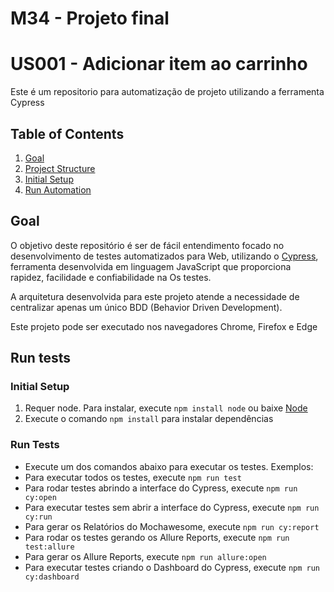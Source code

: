 # M34 - Projeto final

# US001 - Adicionar item ao carrinho

Este é um repositorio para automatização de projeto utilizando a ferramenta Cypress

## Table of Contents

1. [Goal](#goal)
2. [Project Structure](#project-structure)
3. [Initial Setup](#initial-setup)
4. [Run Automation](#run-automation)

## Goal

O objetivo deste repositório é ser de fácil entendimento focado no desenvolvimento de testes automatizados para Web, utilizando o [Cypress](https://www.cypress.io/), ferramenta desenvolvida em linguagem JavaScript que proporciona rapidez, facilidade e confiabilidade na Os testes.

A arquitetura desenvolvida para este projeto atende a necessidade de centralizar apenas um único BDD (Behavior Driven Development).

Este projeto pode ser executado nos navegadores Chrome, Firefox e Edge

## Run tests

### Initial Setup

1. Requer node. Para instalar, execute `npm install node` ou baixe [Node](https://nodejs.org/en/download/)
2. Execute o comando `npm install` para instalar dependências

### Run Tests

- Execute um dos comandos abaixo para executar os testes.
  Exemplos:
- Para executar todos os testes, execute `npm run test`
- Para rodar testes abrindo a interface do Cypress, execute `npm run cy:open`
- Para executar testes sem abrir a interface do Cypress, execute `npm run cy:run`
- Para gerar os Relatórios do Mochawesome, execute `npm run cy:report`
- Para rodar os testes gerando os Allure Reports, execute `npm run test:allure`
- Para gerar os Allure Reports, execute `npm run allure:open`
- Para executar testes criando o Dashboard do Cypress, execute `npm run cy:dashboard`
<p>
